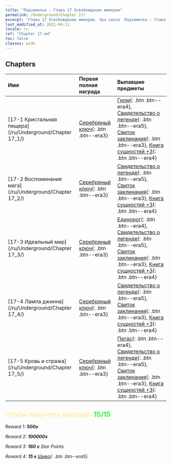 ```yaml
---
title: "Подземелье - Глава 17 Освобождение империи"
permalink: /Underground/Chapter 17/
excerpt: "Глава 17 Освобождение империи. Эра хаоса  Подземелье - Глава 17. Освобождение империи"
last_modified_at: 2021-04-11
locale: ru
ref: "Chapter 17.md"
toc: false
classes: wide
---
```


## Chapters

  | Имя |  Первая полная награда | Выпавшие предметы |
  |:------------|:------------|:------------| 
  | [17-1 Кристальная пещера](/ru/Underground/Chapter 17_1/) | [Серебряный ключ](/ru/Items/con_693/){: .btn .btn--era3} | [Гном](/ru/Items/unt_200/){: .btn .btn--era4}, [Свидетельство о легенде](/ru/Items/mat_67/){: .btn .btn--era5}, [Свиток заклинания](/ru/Items/con_694/){: .btn .btn--era3}, [Книга сущностей +3](/ru/Items/mat_60/){: .btn .btn--era4} |
  | [17-2 Воспоминания мага](/ru/Underground/Chapter 17_2/) | [Серебряный ключ](/ru/Items/con_693/){: .btn .btn--era3} | [Свидетельство о легенде](/ru/Items/mat_67/){: .btn .btn--era5}, [Свиток заклинания](/ru/Items/con_694/){: .btn .btn--era3}, [Книга сущностей +3](/ru/Items/mat_60/){: .btn .btn--era4} |
  | [17-3 Идеальный мир](/ru/Underground/Chapter 17_3/) | [Серебряный ключ](/ru/Items/con_693/){: .btn .btn--era3} | [Единорог](/ru/Items/unt_204/){: .btn .btn--era4}, [Свидетельство о легенде](/ru/Items/mat_67/){: .btn .btn--era5}, [Свиток заклинания](/ru/Items/con_694/){: .btn .btn--era3}, [Книга сущностей +3](/ru/Items/mat_60/){: .btn .btn--era4} |
  | [17-4 Лампа джинна](/ru/Underground/Chapter 17_4/) | [Серебряный ключ](/ru/Items/con_693/){: .btn .btn--era3} | [Свидетельство о легенде](/ru/Items/mat_67/){: .btn .btn--era5}, [Свиток заклинания](/ru/Items/con_694/){: .btn .btn--era3}, [Книга сущностей +3](/ru/Items/mat_60/){: .btn .btn--era4} |
  | [17-5 Кровь и стража](/ru/Underground/Chapter 17_5/) | [Серебряный ключ](/ru/Items/con_693/){: .btn .btn--era3} | [Пегас](/ru/Items/unt_202/){: .btn .btn--era4}, [Свидетельство о легенде](/ru/Items/mat_67/){: .btn .btn--era5}, [Свиток заклинания](/ru/Items/con_694/){: .btn .btn--era3}, [Книга сущностей +3](/ru/Items/mat_60/){: .btn .btn--era4} |


## <span style="color: #ffeea0">Чтобы получить награду: </span><span style="color: #27f73a">15/15</span>

 Reward 1:  **500x** <i class="fas fa-gem"/>

 Reward 2:  **100000x** <i class="fas fa-coins"/>

 Reward 3: **160 x** Star Points

 Reward 4: **15 x** [Шива](/ru/Items/her_376/){: .btn .btn--era5}

